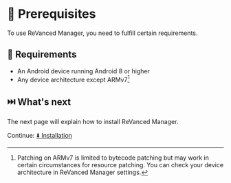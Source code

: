 # 💼 Prerequisites

To use ReVanced Manager, you need to fulfill certain requirements.

## 🤝 Requirements

- An Android device running Android 8 or higher
- Any device architecture except ARMv7[^1]

[^1]: Patching on ARMv7 is limited to bytecode patching but may work in certain circumstances for resource patching. You can check your device architecture in ReVanced Manager settings.

## ⏭️ What's next

The next page will explain how to install ReVanced Manager.

Continue: [⬇️ Installation](1_installation.md)
